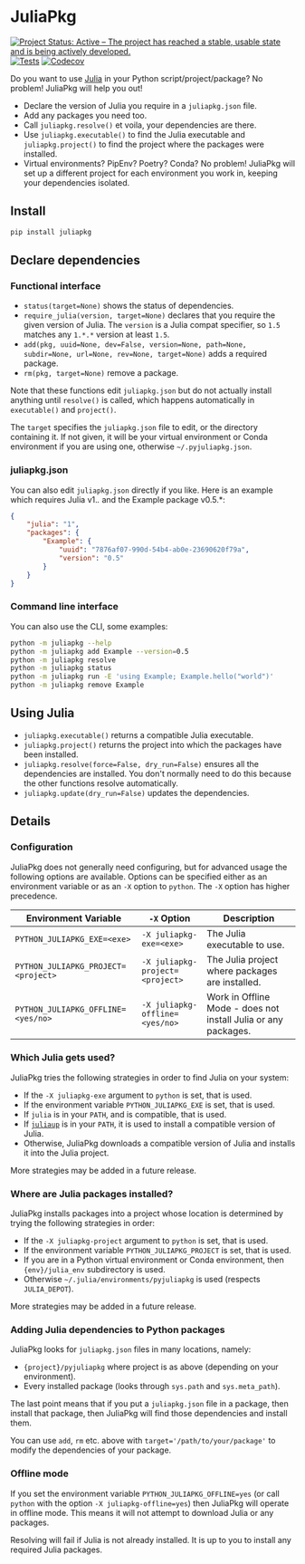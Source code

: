 # JuliaPkg

[![Project Status: Active – The project has reached a stable, usable state and is being actively developed.](https://www.repostatus.org/badges/latest/active.svg)](https://www.repostatus.org/#active)
[![Tests](https://github.com/JuliaPy/pyjuliapkg/actions/workflows/tests.yml/badge.svg)](https://github.com/JuliaPy/pyjuliapkg/actions/workflows/tests.yml)
[![Codecov](https://codecov.io/gh/JuliaPy/pyjuliapkg/branch/main/graph/badge.svg?token=A813UUIHGS)](https://codecov.io/gh/JuliaPy/pyjuliapkg)

Do you want to use [Julia](https://julialang.org/) in your Python script/project/package?
No problem! JuliaPkg will help you out!
- Declare the version of Julia you require in a `juliapkg.json` file.
- Add any packages you need too.
- Call `juliapkg.resolve()` et voila, your dependencies are there.
- Use `juliapkg.executable()` to find the Julia executable and `juliapkg.project()` to
  find the project where the packages were installed.
- Virtual environments? PipEnv? Poetry? Conda? No problem! JuliaPkg will set up a
  different project for each environment you work in, keeping your dependencies isolated.

## Install

```sh
pip install juliapkg
```

## Declare dependencies

### Functional interface

- `status(target=None)` shows the status of dependencies.
- `require_julia(version, target=None)` declares that you require the given version of
  Julia. The `version` is a Julia compat specifier, so `1.5` matches any `1.*.*` version at
  least `1.5`.
- `add(pkg, uuid=None, dev=False, version=None, path=None, subdir=None, url=None, rev=None, target=None)`
  adds a required package.
- `rm(pkg, target=None)` remove a package.

Note that these functions edit `juliapkg.json` but do not actually install anything until
`resolve()` is called, which happens automatically in `executable()` and `project()`.

The `target` specifies the `juliapkg.json` file to edit, or the directory containing it.
If not given, it will be your virtual environment or Conda environment if you are using one,
otherwise `~/.pyjuliapkg.json`.

### juliapkg.json

You can also edit `juliapkg.json` directly if you like. Here is an example which requires
Julia v1.*.* and the Example package v0.5.*:
```json
{
    "julia": "1",
    "packages": {
        "Example": {
            "uuid": "7876af07-990d-54b4-ab0e-23690620f79a",
            "version": "0.5"
        }
    }
}
```

### Command line interface

You can also use the CLI, some examples:
```sh
python -m juliapkg --help
python -m juliapkg add Example --version=0.5
python -m juliapkg resolve
python -m juliapkg status
python -m juliapkg run -E 'using Example; Example.hello("world")'
python -m juliapkg remove Example
```

## Using Julia

- `juliapkg.executable()` returns a compatible Julia executable.
- `juliapkg.project()` returns the project into which the packages have been installed.
- `juliapkg.resolve(force=False, dry_run=False)` ensures all the dependencies are installed. You don't
  normally need to do this because the other functions resolve automatically.
- `juliapkg.update(dry_run=False)` updates the dependencies.

## Details

### Configuration

JuliaPkg does not generally need configuring, but for advanced usage the following options
are available. Options can be specified either as an environment variable or as an `-X`
option to `python`. The `-X` option has higher precedence.

| Environment Variable | `-X` Option | Description |
| --- | --- | --- |
| `PYTHON_JULIAPKG_EXE=<exe>` | `-X juliapkg-exe=<exe>` | The Julia executable to use. |
| `PYTHON_JULIAPKG_PROJECT=<project>` | `-X juliapkg-project=<project>` | The Julia project where packages are installed. |
| `PYTHON_JULIAPKG_OFFLINE=<yes/no>` | `-X juliapkg-offline=<yes/no>` | Work in Offline Mode - does not install Julia or any packages. |

### Which Julia gets used?

JuliaPkg tries the following strategies in order to find Julia on your system:
- If the `-X juliapkg-exe` argument to `python` is set, that is used.
- If the environment variable `PYTHON_JULIAPKG_EXE` is set, that is used.
- If `julia` is in your `PATH`, and is compatible, that is used.
- If [`juliaup`](https://github.com/JuliaLang/juliaup) is in your `PATH`, it is used to install a compatible version of Julia.
- Otherwise, JuliaPkg downloads a compatible version of Julia and installs it into the
  Julia project.

More strategies may be added in a future release.

### Where are Julia packages installed?

JuliaPkg installs packages into a project whose location is determined by trying the
following strategies in order:
- If the `-X juliapkg-project` argument to `python` is set, that is used.
- If the environment variable `PYTHON_JULIAPKG_PROJECT` is set, that is used.
- If you are in a Python virtual environment or Conda environment, then `{env}/julia_env`
  subdirectory is used.
- Otherwise `~/.julia/environments/pyjuliapkg` is used (respects `JULIA_DEPOT`).

More strategies may be added in a future release.

### Adding Julia dependencies to Python packages

JuliaPkg looks for `juliapkg.json` files in many locations, namely:
- `{project}/pyjuliapkg` where project is as above (depending on your environment).
- Every installed package (looks through `sys.path` and `sys.meta_path`).

The last point means that if you put a `juliapkg.json` file in a package, then install that
package, then JuliaPkg will find those dependencies and install them.

You can use `add`, `rm` etc. above with `target='/path/to/your/package'` to modify the
dependencies of your package.

### Offline mode

If you set the environment variable `PYTHON_JULIAPKG_OFFLINE=yes` (or call `python` with the
option `-X juliapkg-offline=yes`) then JuliaPkg will operate in offline mode. This means it
will not attempt to download Julia or any packages.

Resolving will fail if Julia is not already installed. It is up to you to install any
required Julia packages.
